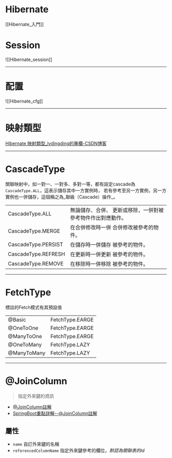 # Hibernate 
[[Hibernate_入門]]


# Session
![[Hibernate_session]]

---

# 配置
![[Hibernate_cfg]]

---

# 映射類型
[Hibernate 映射類型_lvdingding的專欄-CSDN博客](https://blog.csdn.net/lvdingding/article/details/111414742?ops_request_misc=%257B%2522request%255Fid%2522%253A%2522162817475816780271571100%2522%252C%2522scm%2522%253A%252220140713.130102334.pc%255Fall.%2522%257D&request_id=162817475816780271571100&biz_id=0&utm_medium=distribute.pc_search_result.none-task-blog-2~all~first_rank_v2~hot_rank-2-111414742.first_rank_v2_pc_rank_v29&utm_term=Hibernate+calendar+%E6%98%A0%E5%B0%84&spm=1018.2226.3001.4187)

---

# CascadeType
關聯映射中，如一對一、一對多、多對一等，都有設定cascade為`CascadeType.ALL`，這表示儲存其中一方實例時，
若有參考至另一方實例，另一方實例也一併儲存，這個稱之為_聯級（Cascade）操作_。

|                     |           |
| ------------------- | ----------------------------------------------------------- |
| CascadeType.ALL     | 無論儲存、合併、 更新或移除，一併對被參考物件作出對應動作。 |
| CascadeType.MERGE   | 在合併修改時一併 合併修改被參考的物件。                     |
| CascadeType.PERSIST | 在儲存時一併儲存 被參考的物件。                             |
| CascadeType.REFRESH | 在更新時一併更新 被參考的物件。                             |
| CascadeType.REMOVE  | 在移除時一併移除 被參考的物件。                             |
                                                         
---

# FetchType
標註的Fetch模式有其預設值

|             |                 |
| ----------- | --------------- |
| @Basic      | FetchType.EARGE |
| @OneToOne   | FetchType.EARGE |
| @ManyToOne  | FetchType.EARGE |
| @OneToMany  | FetchType.LAZY  |
| @ManyToMany | FetchType.LAZY  |


---

# @JoinColumn
> 指定外來鍵的資訊
- [@JoinColumn註解](https://blog.csdn.net/pengjunlee/article/details/79972059?utm_medium=distribute.pc_relevant.none-task-blog-2%7Edefault%7EBlogCommendFromMachineLearnPai2%7Edefault-1.control&depth_1-utm_source=distribute.pc_relevant.none-task-blog-2%7Edefault%7EBlogCommendFromMachineLearnPai2%7Edefault-1.control)
- [SpringBoot重點詳解--@JoinColumn註解](https://blog.csdn.net/pengjunlee/article/details/79972059?utm_medium=distribute.pc_relevant.none-task-blog-2%7Edefault%7EBlogCommendFromMachineLearnPai2%7Edefault-1.control&depth_1-utm_source=distribute.pc_relevant.none-task-blog-2%7Edefault%7EBlogCommendFromMachineLearnPai2%7Edefault-1.control)

## 屬性
- `name` 自訂外來鍵的名稱
- `referencedColumnName` 指定外來鍵參考的欄位，_默認為關聯表的id_
